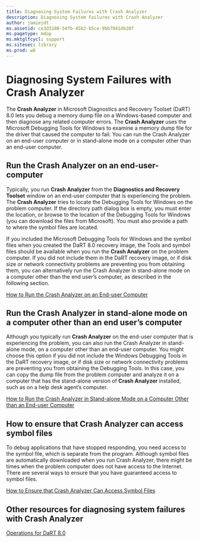 ```yaml
---
title: Diagnosing System Failures with Crash Analyzer
description: Diagnosing System Failures with Crash Analyzer
author: jamiejdt
ms.assetid: ce3d3186-54fb-45b2-b5ce-9bb7841db28f
ms.pagetype: mdop
ms.mktglfcycl: support
ms.sitesec: library
ms.prod: w8
---
```



# Diagnosing System Failures with Crash Analyzer


The **Crash Analyzer** in Microsoft Diagnostics and Recovery Toolset (DaRT) 8.0 lets you debug a memory dump file on a Windows-based computer and then diagnose any related computer errors. The **Crash Analyzer** uses the Microsoft Debugging Tools for Windows to examine a memory dump file for the driver that caused the computer to fail. You can run the Crash Analyzer on an end-user computer or in stand-alone mode on a computer other than an end-user computer.

## Run the Crash Analyzer on an end-user-computer


Typically, you run **Crash Analyzer** from the **Diagnostics and Recovery Toolset** window on an end-user computer that is experiencing the problem. The **Crash Analyzer** tries to locate the Debugging Tools for Windows on the problem computer. If the directory path dialog box is empty, you must enter the location, or browse to the location of the Debugging Tools for Windows (you can download the files from Microsoft). You must also provide a path to where the symbol files are located.

If you included the Microsoft Debugging Tools for Windows and the symbol files when you created the DaRT 8.0 recovery image, the Tools and symbol files should be available when you run the **Crash Analyzer** on the problem computer. If you did not include them in the DaRT recovery image, or if disk size or network connectivity problems are preventing you from obtaining them, you can alternatively run the Crash Analyzer in stand-alone mode on a computer other than the end user’s computer, as described in the following section.

[How to Run the Crash Analyzer on an End-user Computer](how-to-run-the-crash-analyzer-on-an-end-user-computer-dart-8.md)

## <a href="" id="run-the-crash-analyzer-in-stand-alone-mode-on-a-computer-other-than-an-end-user-s-computer"></a>Run the Crash Analyzer in stand-alone mode on a computer other than an end user’s computer


Although you typically run **Crash Analyzer** on the end-user computer that is experiencing the problem, you can also run the Crash Analyzer in stand-alone mode, on a computer other than an end-user computer. You might choose this option if you did not include the Windows Debugging Tools in the DaRT recovery image, or if disk size or network connectivity problems are preventing you from obtaining the Debugging Tools. In this case, you can copy the dump file from the problem computer and analyze it on a computer that has the stand-alone version of **Crash Analyzer** installed, such as on a help desk agent’s computer.

[How to Run the Crash Analyzer in Stand-alone Mode on a Computer Other than an End-user Computer](how-to-run-the-crash-analyzer-in-stand-alone-mode-on-a-computer-other-than-an-end-user-computer-dart-8.md)

## How to ensure that Crash Analyzer can access symbol files


To debug applications that have stopped responding, you need access to the symbol file, which is separate from the program. Although symbol files are automatically downloaded when you run Crash Analyzer, there might be times when the problem computer does not have access to the Internet. There are several ways to ensure that you have guaranteed access to symbol files.

[How to Ensure that Crash Analyzer Can Access Symbol Files](how-to-ensure-that-crash-analyzer-can-access-symbol-files.md)

## Other resources for diagnosing system failures with Crash Analyzer


[Operations for DaRT 8.0](operations-for-dart-80-dart-8.md)

 

 





